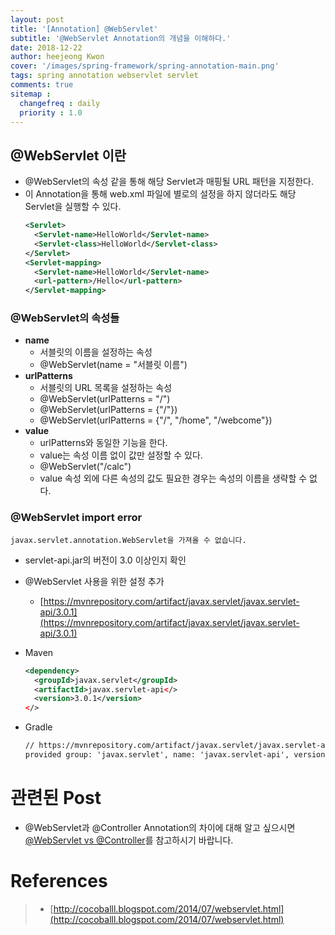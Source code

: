 ```yaml
---
layout: post
title: '[Annotation] @WebServlet'
subtitle: '@WebServlet Annotation의 개념을 이해하다.'
date: 2018-12-22
author: heejeong Kwon
cover: '/images/spring-framework/spring-annotation-main.png'
tags: spring annotation webservlet servlet
comments: true
sitemap :
  changefreq : daily
  priority : 1.0
---
```


## @WebServlet 이란
* @WebServlet의 속성 같을 통해 해당 Servlet과 매핑될 URL 패턴을 지정한다.
* 이 Annotation을 통해 web.xml 파일에 별로의 설정을 하지 않더라도 해당 Servlet을 실행할 수 있다.
  ```xml
  <Servlet>
    <Servlet-name>HelloWorld</Servlet-name>
    <Servlet-class>HelloWorld</Servlet-class>
  </Servlet>
  <Servlet-mapping>
    <Servlet-name>HelloWorld</Servlet-name>
    <url-pattern>/Hello</url-pattern>
  </Servlet-mapping>
  ```

### @WebServlet의 속성들
* **name**
    * 서블릿의 이름을 설정하는 속성 
    * @WebServlet(name = "서블릿 이름")
* **urlPatterns**
    * 서블릿의 URL 목록을 설정하는 속성  
    * @WebServlet(urlPatterns = "/")
    * @WebServlet(urlPatterns = {"/"})
    * @WebServlet(urlPatterns = {"/", "/home", "/webcome"})
* **value**
    * urlPatterns와 동일한 기능을 한다.
    * value는 속성 이름 없이 값만 설정할 수 있다. 
    * @WebServlet("/calc")
    * value 속성 외에 다른 속성의 값도 필요한 경우는 속성의 이름을 생략할 수 없다.

### @WebServlet import error
`javax.servlet.annotation.WebServlet을 가져올 수 없습니다.`
* servlet-api.jar의 버전이 3.0 이상인지 확인
* @WebServlet 사용을 위한 설정 추가
    * [https://mvnrepository.com/artifact/javax.servlet/javax.servlet-api/3.0.1](https://mvnrepository.com/artifact/javax.servlet/javax.servlet-api/3.0.1)

* Maven
  ```xml
  <dependency>
    <groupId>javax.servlet</groupId>
    <artifactId>javax.servlet-api</>
    <version>3.0.1</version>
  </>
  ```

* Gradle
  ```xml
  // https://mvnrepository.com/artifact/javax.servlet/javax.servlet-api
  provided group: 'javax.servlet', name: 'javax.servlet-api', version: '3.0.1'
  ```

# 관련된 Post
* @WebServlet과 @Controller Annotation의 차이에 대해 알고 싶으시면 [@WebServlet vs @Controller](https://gmlwjd9405.github.io/2018/12/22/webservlet-annotation.html)를 참고하시기 바랍니다.

# References
> - [http://cocoballl.blogspot.com/2014/07/webservlet.html](http://cocoballl.blogspot.com/2014/07/webservlet.html)
